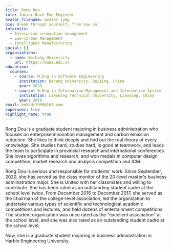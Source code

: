 ```yaml
---
title: Rong Dou
role: Junior Back End Engineer
avatar_filename: avatar.jpeg
bio: Break through yourself, from now on.
interests:
  - Enterprise innovation management
  - Low-carbon Management
  - Intelligent Manufacturing
social: []
organizations:
  - name: Beihang University
    url: https://buaa.edu.cn
education:
  courses:
    - course: M.Eng in Software Engineering
      institution: Behang University, Beijing, China
      year: 2023
    - course: B.Eng in Information Management and Information System
      institution: Liaoning Technical University, Liaoning, China
      year: 2018
email: hnhbdr1996@163.com
superuser: true
highlight_name: true
---
```

Rong Dou is a graduate student majoring in business administration who focuses on enterprise innovation management and carbon emission reduction. She likes to think deeply and find out the real theory of every knowledge. She studies hard, studies hard, is good at teamwork, and leads the team to participate in provincial research and international conferences. She loves algorithms and research, and won medals in computer design competition, market research and analysis competition and ICM.



Rong Dou is serious and responsible for students' work. Since September, 2020, she has served as the class monitor of the 20-level master's business administration major. She is United with her classmates and willing to contribute. She has been rated as an outstanding student cadre at the school level twice. From December 2016 to December 2017, she served as the chairman of the college-level association, led the organization to undertake various types of scientific and technological academic competitions and lectures, and held dozens of entertainment competitions. The student organization was once rated as the "excellent association" at the school level, and she was also rated as an outstanding student cadre at the school level;




Now, she is a graduate student majoring in business administration in Harbin Engineering University.